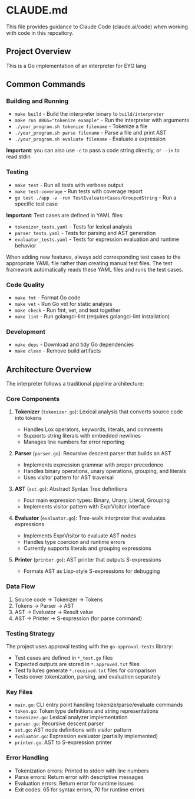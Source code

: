 # CLAUDE.md

This file provides guidance to Claude Code (claude.ai/code) when working with code in this repository.

## Project Overview

This is a Go implementation of an interpreter for EYG lang
## Common Commands

### Building and Running
- `make build` - Build the interpreter binary to `build/interpreter`
- `make run ARGS="tokenize example"` - Run the interpreter with arguments
- `./your_program.sh tokenize filename` - Tokenize a file
- `./your_program.sh parse filename` - Parse a file and print AST
- `./your_program.sh evaluate filename` - Evaluate a expression

**Important**: you can also use `-c` to pass a code string directly, or `--in` to read stdin 

### Testing
- `make test` - Run all tests with verbose output
- `make test-coverage` - Run tests with coverage report
- `go test ./app -v -run TestEvaluatorCases/GroupedString` - Run a specific test case

**Important**: Test cases are defined in YAML files:
- `tokenizer_tests.yaml` - Tests for lexical analysis
- `parser_tests.yaml` - Tests for parsing and AST generation
- `evaluator_tests.yaml` - Tests for expression evaluation and runtime behavior

When adding new features, always add corresponding test cases to the appropriate YAML file rather than creating manual test files. The test framework automatically reads these YAML files and runs the test cases.

### Code Quality
- `make fmt` - Format Go code
- `make vet` - Run Go vet for static analysis
- `make check` - Run fmt, vet, and test together
- `make lint` - Run golangci-lint (requires golangci-lint installation)

### Development
- `make deps` - Download and tidy Go dependencies
- `make clean` - Remove build artifacts

## Architecture Overview

The interpreter follows a traditional pipeline architecture:

### Core Components

1. **Tokenizer** (`tokenizer.go`): Lexical analysis that converts source code into tokens
   - Handles Lox operators, keywords, literals, and comments
   - Supports string literals with embedded newlines
   - Manages line numbers for error reporting

2. **Parser** (`parser.go`): Recursive descent parser that builds an AST
   - Implements expression grammar with proper precedence
   - Handles binary operations, unary operations, grouping, and literals
   - Uses visitor pattern for AST traversal

3. **AST** (`ast.go`): Abstract Syntax Tree definitions
   - Four main expression types: Binary, Unary, Literal, Grouping
   - Implements visitor pattern with ExprVisitor interface

4. **Evaluator** (`evaluator.go`): Tree-walk interpreter that evaluates expressions
   - Implements ExprVisitor to evaluate AST nodes
   - Handles type coercion and runtime errors
   - Currently supports literals and grouping expressions

5. **Printer** (`printer.go`): AST printer that outputs S-expressions
   - Formats AST as Lisp-style S-expressions for debugging

### Data Flow

1. Source code → Tokenizer → Tokens
2. Tokens → Parser → AST
3. AST → Evaluator → Result value
4. AST → Printer → S-expression (for parse command)

### Testing Strategy

The project uses approval testing with the `go-approval-tests` library:
- Test cases are defined in `*_test.go` files
- Expected outputs are stored in `*.approved.txt` files
- Test failures generate `*.received.txt` files for comparison
- Tests cover tokenization, parsing, and evaluation separately


### Key Files

- `main.go`: CLI entry point handling tokenize/parse/evaluate commands
- `token.go`: Token type definitions and string representations
- `tokenizer.go`: Lexical analyzer implementation
- `parser.go`: Recursive descent parser
- `ast.go`: AST node definitions with visitor pattern
- `evaluator.go`: Expression evaluator (partially implemented)
- `printer.go`: AST to S-expression printer

### Error Handling

- Tokenization errors: Printed to stderr with line numbers
- Parse errors: Return error with descriptive messages
- Evaluation errors: Return error for runtime issues
- Exit codes: 65 for syntax errors, 70 for runtime errors